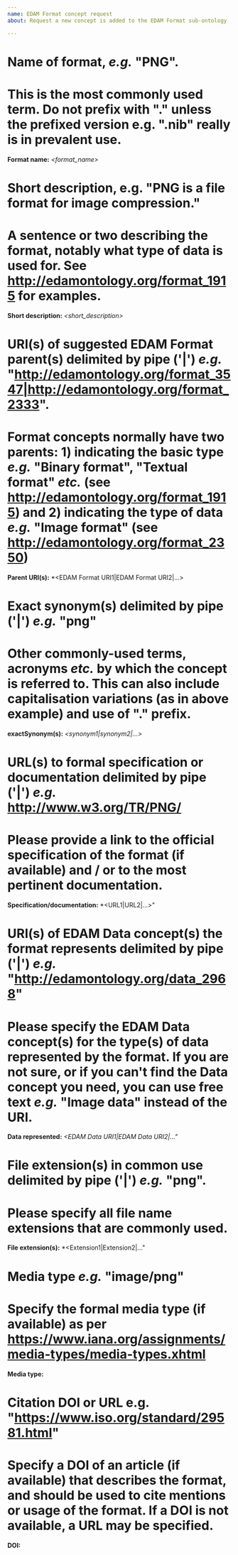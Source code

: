 ```yaml
---
name: EDAM Format concept request
about: Request a new concept is added to the EDAM Format sub-ontology

---
```


# Name of format, *e.g.* "PNG".  
# This is the most commonly used term.  Do not prefix with "." unless the prefixed version e.g. ".nib" really is in prevalent use.  
**Format name:**  *<format_name>*

# Short description, e.g. "PNG is a file format for image compression." 
# A sentence or two describing the format, notably what type of data is used for.  See http://edamontology.org/format_1915 for examples.
**Short description:** *<short_description>* 

# URI(s) of suggested EDAM Format parent(s) delimited by pipe ('|') *e.g.* "http://edamontology.org/format_3547|http://edamontology.org/format_2333".
# Format concepts normally have two parents: 1) indicating the basic type *e.g.* "Binary format", "Textual format" *etc.* (see http://edamontology.org/format_1915) and 2) indicating the type of data *e.g.* "Image format" (see http://edamontology.org/format_2350)
**Parent URI(s):** *<EDAM Format URI1|EDAM Format URI2|...>

# Exact synonym(s) delimited by pipe ('|') *e.g.* "png" 
# Other commonly-used terms, acronyms *etc.* by which the concept is referred to.  This can also include capitalisation variations (as in above example) and use of "." prefix. 
**exactSynonym(s):** *<synonym1|synonym2|...>*

# URL(s) to formal specification or documentation delimited by pipe ('|') *e.g.* http://www.w3.org/TR/PNG/ 
# Please provide a link to the official specification of the format (if available) and / or to the most pertinent documentation.
**Specification/documentation:** *<URL1|URL2|...>"

# URI(s) of EDAM Data concept(s) the format represents delimited by pipe ('|') *e.g.* "http://edamontology.org/data_2968"
# Please specify the EDAM Data concept(s) for the type(s) of data represented by the format.  If you are not sure, or if you can't find the Data concept you need, you can use free text *e.g.* "Image data" instead of the URI.
**Data represented:** *<EDAM Data URI1|EDAM Data URI2|..."*

# File extension(s) in common use delimited by pipe ('|') *e.g.* "png".
# Please specify all file name extensions that are commonly used.
**File extension(s):** *<Extension1|Extension2|..."
 
# Media type *e.g.* "image/png"
# Specify the formal media type (if available) as per https://www.iana.org/assignments/media-types/media-types.xhtml
**Media type:** *<mediaType>*

# Citation DOI or URL e.g. "https://www.iso.org/standard/29581.html"
# Specify a DOI of an article (if available) that describes the format, and should be used to cite mentions or usage of the format.  If a DOI is not available, a URL may be specified.
**DOI:** *<doi>*
